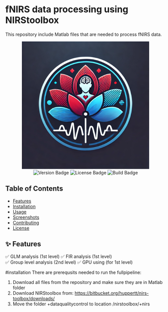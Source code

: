# fNIRS data processing using NIRStoolbox

This repository include Matlab files that are needed to process fNIRS data.
<p align="center">
  <img src="fNIRS-analysis-logo.webp" alt="Project Logo" width="400">
  <img src="https://img.shields.io/badge/version-1.0-blue" alt="Version Badge">
  <img src="https://img.shields.io/badge/license-MIT-green" alt="License Badge">
  <img src="https://img.shields.io/badge/build-passing-brightgreen" alt="Build Badge">
</p>

## Table of Contents
- [Features](#features)
- [Installation](#installation)
- [Usage](#usage)
- [Screenshots](#screenshots)
- [Contributing](#contributing)
- [License](#license)

## ✨ Features
✅ GLM analysis (1st level)
✅ FIR analysis (1st level)  
✅ Group level analysis (2nd level)
✅ GPU using (for 1st level)

#installation
There are prerequsits needed to run the fullpipeline:
1) Download all files from the repository and make sure they are in Matlab folder
2) Download NIRStoolbox from: https://bitbucket.org/huppertt/nirs-toolbox/downloads/
3) Move the folder +dataqualitycontrol to location /nirstoolbox/+nirs 
